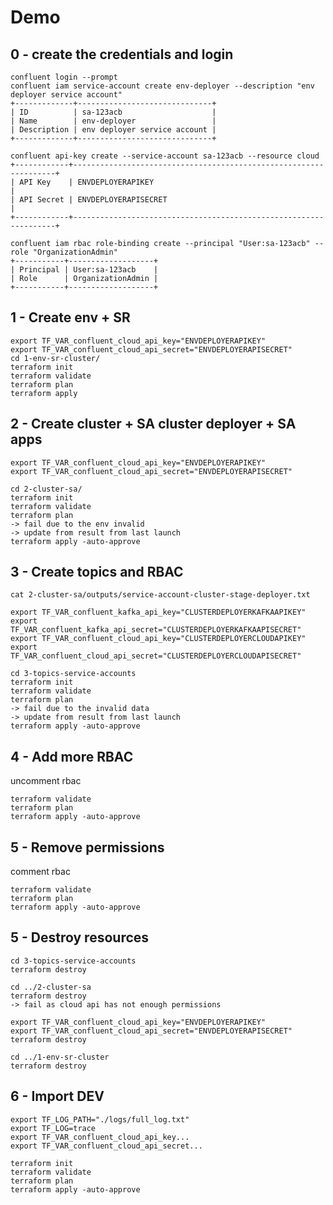 # Demo

## 0 - create the credentials and login

    confluent login --prompt
    confluent iam service-account create env-deployer --description "env deployer service account"
    +-------------+------------------------------+
    | ID          | sa-123acb                    |
    | Name        | env-deployer                 |
    | Description | env deployer service account |
    +-------------+------------------------------+
    
    confluent api-key create --service-account sa-123acb --resource cloud
    +------------+------------------------------------------------------------------+
    | API Key    | ENVDEPLOYERAPIKEY                                                |
    | API Secret | ENVDEPLOYERAPISECRET                                             |
    +------------+------------------------------------------------------------------+
    
    confluent iam rbac role-binding create --principal "User:sa-123acb" --role "OrganizationAdmin" 
    +-----------+-------------------+
    | Principal | User:sa-123acb    |   
    | Role      | OrganizationAdmin |
    +-----------+-------------------+

## 1 - Create env + SR

    export TF_VAR_confluent_cloud_api_key="ENVDEPLOYERAPIKEY"
    export TF_VAR_confluent_cloud_api_secret="ENVDEPLOYERAPISECRET"
    cd 1-env-sr-cluster/
    terraform init
    terraform validate
    terraform plan
    terraform apply

## 2 - Create cluster + SA cluster deployer + SA apps

    export TF_VAR_confluent_cloud_api_key="ENVDEPLOYERAPIKEY"
    export TF_VAR_confluent_cloud_api_secret="ENVDEPLOYERAPISECRET"
     
    cd 2-cluster-sa/
    terraform init
    terraform validate
    terraform plan
    -> fail due to the env invalid
    -> update from result from last launch
    terraform apply -auto-approve

## 3 - Create topics and RBAC
    
    cat 2-cluster-sa/outputs/service-account-cluster-stage-deployer.txt

    export TF_VAR_confluent_kafka_api_key="CLUSTERDEPLOYERKAFKAAPIKEY"
    export TF_VAR_confluent_kafka_api_secret="CLUSTERDEPLOYERKAFKAAPISECRET"
    export TF_VAR_confluent_cloud_api_key="CLUSTERDEPLOYERCLOUDAPIKEY"
    export TF_VAR_confluent_cloud_api_secret="CLUSTERDEPLOYERCLOUDAPISECRET"

    cd 3-topics-service-accounts
    terraform init
    terraform validate
    terraform plan
    -> fail due to the invalid data
    -> update from result from last launch
    terraform apply -auto-approve

## 4 - Add more RBAC

uncomment rbac

    terraform validate
    terraform plan
    terraform apply -auto-approve

## 5 - Remove permissions

comment rbac

    terraform validate
    terraform plan
    terraform apply -auto-approve

## 5 - Destroy resources
    
    cd 3-topics-service-accounts
    terraform destroy
    
    cd ../2-cluster-sa
    terraform destroy
    -> fail as cloud api has not enough permissions
    
    export TF_VAR_confluent_cloud_api_key="ENVDEPLOYERAPIKEY"
    export TF_VAR_confluent_cloud_api_secret="ENVDEPLOYERAPISECRET"
    terraform destroy
    
    cd ../1-env-sr-cluster
    terraform destroy

## 6 - Import DEV

    export TF_LOG_PATH="./logs/full_log.txt"
    export TF_LOG=trace
    export TF_VAR_confluent_cloud_api_key...
    export TF_VAR_confluent_cloud_api_secret...

    terraform init
    terraform validate
    terraform plan
    terraform apply -auto-approve
